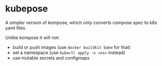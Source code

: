 # kubepose

A simpler version of kompose, which only converts compose spec to k8s yaml files.

Unlike kompose it will not:
- build or push images (use `docker buildkit bake` for that)
- set a namespace (use `kubectl apply -n <ns>` instead)
- use mutable secrets and configmaps
